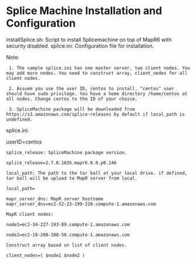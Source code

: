# Splice Machine Installation and Configuration

installSplice.sh: Script to install Splicemachine on top of MapR6 with security disabled.
splice.ini:       Configuration file for installation. 

Note:

     1. The sample splice.ini has one master server, two client nodes. You may add more nodes. You need to construct array, client_nodes for all client nodes.

     2. Assuem you use the user ID, centos to install. "centos" user should have sudo privilege. You have a home directory /home/centos at all nodes. Change centos to the ID of your choice.

     3. SpliceMachine package will be downloaded from https://s3.amazonaws.com/splice-releases by default if local_path is undefined.

splice.ini:

userID=centos

````
splice_release: SpliceMachine package version.

splice_release=2.7.0.1835.mapr6.0.0.p0.146

local_path: The path to the tar ball at your local drive. if defined, tar ball will be upload to MapR server from local.

local_path=

mapr_server_dns: MapR server hostname
mapr_server_dns=ec2-52-23-199-220.compute-1.amazonaws.com

MapR client nodes:

node1=ec2-34-227-193-89.compute-1.amazonaws.com

node2=ec2-18-208-188-58.compute-1.amazonaws.com

Construct array based on list of client nodes.

client_nodes=( $node1 $node2 )
````
